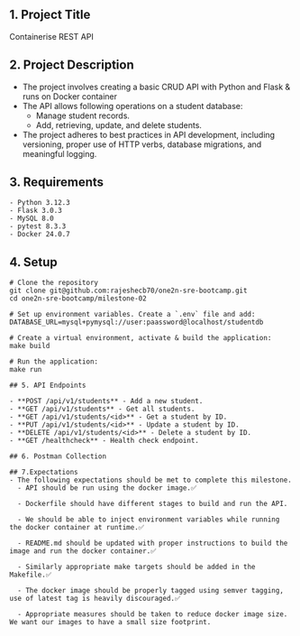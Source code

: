 ## 1. Project Title
  Containerise REST API

## 2. Project Description

  - The project involves creating a basic CRUD API with Python and Flask & runs on Docker container
  - The API allows following operations on a student database:
    - Manage student records.
    - Add, retrieving, update, and delete students.
  - The project adheres to best practices in API development, including versioning, proper use of HTTP verbs, database migrations, and meaningful logging.

## 3. Requirements
    - Python 3.12.3
    - Flask 3.0.3
    - MySQL 8.0
    - pytest 8.3.3
    - Docker 24.0.7

## 4. Setup
   
   ```
   # Clone the repository
   git clone git@github.com:rajeshecb70/one2n-sre-bootcamp.git
   cd one2n-sre-bootcamp/milestone-02
   ```
   ```
   # Set up environment variables. Create a `.env` file and add:
   DATABASE_URL=mysql+pymysql://user:paassword@localhost/studentdb
   ```
   ```
   # Create a virtual environment, activate & build the application:
   make build
   ```
```
# Run the application:
make run
``` 
```
## 5. API Endpoints

- **POST /api/v1/students** - Add a new student.
- **GET /api/v1/students** - Get all students.
- **GET /api/v1/students/<id>** - Get a student by ID.
- **PUT /api/v1/students/<id>** - Update a student by ID.
- **DELETE /api/v1/students/<id>** - Delete a student by ID.
- **GET /healthcheck** - Health check endpoint.
  
## 6. Postman Collection

## 7.Expectations
- The following expectations should be met to complete this milestone.
  - API should be run using the docker image.✅

  - Dockerfile should have different stages to build and run the API.

  - We should be able to inject environment variables while running the docker container at runtime.✅

  - README.md should be updated with proper instructions to build the image and run the docker container.✅

  - Similarly appropriate make targets should be added in the Makefile.✅

  - The docker image should be properly tagged using semver tagging, use of latest tag is heavily discouraged.✅

  - Appropriate measures should be taken to reduce docker image size. We want our images to have a small size footprint.
   